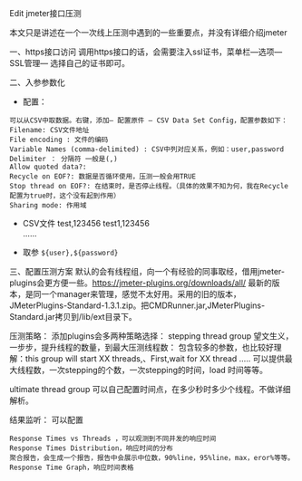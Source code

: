 Edit
jmeter接口压测

本文只是讲述在一个一次线上压测中遇到的一些重要点，并没有详细介绍jmeter

一、https接口访问
调用https接口的话，会需要注入ssl证书，菜单栏—选项— SSL管理— 选择自己的证书即可。

二、入参参数化

- 配置：     

```
可以从CSV中取数据。右键，添加— 配置原件 — CSV Data Set Config，配置参数如下：
Filename: CSV文件地址
File encoding : 文件的编码
Variable Names (comma-delimited) : CSV中列对应关系，例如：user,password
Delimiter ： 分隔符 一般是(,)
Allow quoted data?:
Recycle on EOF?: 数据是否循环使用，压测一般会用TRUE
Stop thread on EOF?: 在结束时，是否停止线程。（具体的效果不知为何，我在Recycle 配置为true时，这个没有起到作用）
Sharing mode: 作用域  
```  

- CSV文件
test,123456
test1,123456  
……  


- 取参
`${user},${password}`

三、配置压测方案
默认的会有线程组，向一个有经验的同事取经，借用jmeter-plugins会更方便一些。https://jmeter-plugins.org/downloads/all/ 最新的版本，是同一个manager来管理，感觉不太好用。采用的旧的版本，JMeterPlugins-Standard-1.3.1.zip。把CMDRunner.jar,JMeterPlugins-Standard.jar拷贝到/lib/ext目录下。

压测策略：
添加plugins会多两种策略选择：
stepping thread group
望文生义，一步步，提升线程的数量，到最大压测线程数：
包含较多的参数，也比较好理解：this group will start XX threads,、First,wait for XX thread ….. 可以提供最大线程数，一次stepping的个数，一次stepping的时间，load 时间等等。

ultimate thread group
可以自己配置时间点，在多少秒时多少个线程。不做详细解析。

结果监听：
可以配置  
```
Response Times vs Threads ，可以观测到不同并发的响应时间
Response Times Distribution，响应时间的分布
聚合报告，会生成一个报告，报告中会展示中位数，90%line，95%line，max，eror%等等。
Response Time Graph，响应时间表格  
```
